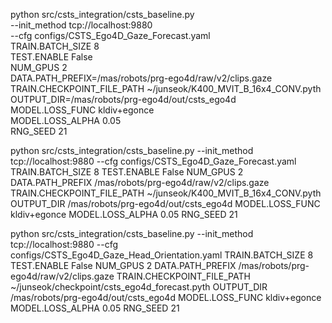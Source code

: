 python src/csts_integration/csts_baseline.py \
    --init_method tcp://localhost:9880 \
    --cfg configs/CSTS_Ego4D_Gaze_Forecast.yaml \
    TRAIN.BATCH_SIZE 8 \
    TEST.ENABLE False \
    NUM_GPUS 2 \
    DATA.PATH_PREFIX=/mas/robots/prg-ego4d/raw/v2/clips.gaze \
    TRAIN.CHECKPOINT_FILE_PATH ~/junseok/K400_MVIT_B_16x4_CONV.pyth \
    OUTPUT_DIR=/mas/robots/prg-ego4d/out/csts_ego4d \
    MODEL.LOSS_FUNC kldiv+egonce \
    MODEL.LOSS_ALPHA 0.05 \
    RNG_SEED 21

python src/csts_integration/csts_baseline.py --init_method tcp://localhost:9880 --cfg configs/CSTS_Ego4D_Gaze_Forecast.yaml TRAIN.BATCH_SIZE 8 TEST.ENABLE False NUM_GPUS 2 DATA.PATH_PREFIX /mas/robots/prg-ego4d/raw/v2/clips.gaze TRAIN.CHECKPOINT_FILE_PATH ~/junseok/K400_MVIT_B_16x4_CONV.pyth OUTPUT_DIR /mas/robots/prg-ego4d/out/csts_ego4d MODEL.LOSS_FUNC kldiv+egonce MODEL.LOSS_ALPHA 0.05 RNG_SEED 21

python src/csts_integration/csts_baseline.py     --init_method tcp://localhost:9880     --cfg configs/CSTS_Ego4D_Gaze_Head_Orientation.yaml     TRAIN.BATCH_SIZE 8     TEST.ENABLE False     NUM_GPUS 2     DATA.PATH_PREFIX /mas/robots/prg-ego4d/raw/v2/clips.gaze     TRAIN.CHECKPOINT_FILE_PATH ~/junseok/checkpoint/csts_ego4d_forecast.pyth     OUTPUT_DIR /mas/robots/prg-ego4d/out/csts_ego4d     MODEL.LOSS_FUNC kldiv+egonce     MODEL.LOSS_ALPHA 0.05     RNG_SEED 21